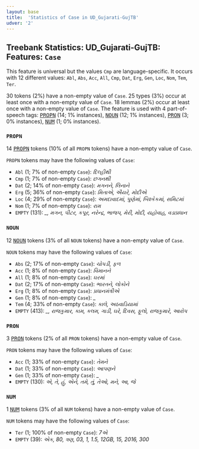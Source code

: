 ```yaml
---
layout: base
title:  'Statistics of Case in UD_Gujarati-GujTB'
udver: '2'
---
```


## Treebank Statistics: UD_Gujarati-GujTB: Features: `Case`

This feature is universal but the values `Cmp` are language-specific.
It occurs with 12 different values: `Abl`, `Abs`, `Acc`, `All`, `Cmp`, `Dat`, `Erg`, `Gen`, `Loc`, `Nom`, `Tem`, `Ter`.

30 tokens (2%) have a non-empty value of `Case`.
25 types (3%) occur at least once with a non-empty value of `Case`.
18 lemmas (2%) occur at least once with a non-empty value of `Case`.
The feature is used with 4 part-of-speech tags: <tt><a href="gu_gujtb-pos-PROPN.html">PROPN</a></tt> (14; 1% instances), <tt><a href="gu_gujtb-pos-NOUN.html">NOUN</a></tt> (12; 1% instances), <tt><a href="gu_gujtb-pos-PRON.html">PRON</a></tt> (3; 0% instances), <tt><a href="gu_gujtb-pos-NUM.html">NUM</a></tt> (1; 0% instances).

### `PROPN`

14 <tt><a href="gu_gujtb-pos-PROPN.html">PROPN</a></tt> tokens (10% of all `PROPN` tokens) have a non-empty value of `Case`.

`PROPN` tokens may have the following values of `Case`:

* `Abl` (1; 7% of non-empty `Case`): <em>દિલ્હીથી</em>
* `Cmp` (1; 7% of non-empty `Case`): <em>છગનથી</em>
* `Dat` (2; 14% of non-empty `Case`): <em>મગનને, લિનાને</em>
* `Erg` (5; 36% of non-empty `Case`): <em>મિતાએ, ઐયરે, મોદીએ</em>
* `Loc` (4; 29% of non-empty `Case`): <em>અમદાવાદમાં, પુણેમાં, બિશ્કેકમાં, સમિટમાં</em>
* `Nom` (1; 7% of non-empty `Case`): <em>રામ</em>
* `EMPTY` (131): <em>_, મગન, પીટર, કપૂર, નરેન્દ્ર, ભાજપ, મેરી, મોદી, યહોવાહ, વડાપ્રધાન</em>

### `NOUN`

12 <tt><a href="gu_gujtb-pos-NOUN.html">NOUN</a></tt> tokens (3% of all `NOUN` tokens) have a non-empty value of `Case`.

`NOUN` tokens may have the following values of `Case`:

* `Abs` (2; 17% of non-empty `Case`): <em>ચોપડી, ફળ</em>
* `Acc` (1; 8% of non-empty `Case`): <em>વિમાનને</em>
* `All` (1; 8% of non-empty `Case`): <em>ઘરમાં</em>
* `Dat` (2; 17% of non-empty `Case`): <em>ભારતને, લોકોને</em>
* `Erg` (1; 8% of non-empty `Case`): <em>પ્રધાનમંત્રીએ</em>
* `Gen` (1; 8% of non-empty `Case`): <em>_</em>
* `Tem` (4; 33% of non-empty `Case`): <em>કાલે, અઠવાડિયામાં</em>
* `EMPTY` (413): <em>_, રાજકુમાર, કામ, કલમ, ગાડી, ઘરે, દિવસ, ફૂલો, રાજકુમારે, આરોપ</em>

### `PRON`

3 <tt><a href="gu_gujtb-pos-PRON.html">PRON</a></tt> tokens (2% of all `PRON` tokens) have a non-empty value of `Case`.

`PRON` tokens may have the following values of `Case`:

* `Acc` (1; 33% of non-empty `Case`): <em>તેમને</em>
* `Dat` (1; 33% of non-empty `Case`): <em>આપણને</em>
* `Gen` (1; 33% of non-empty `Case`): <em>_</em>
* `EMPTY` (130): <em>એ, તે, હું, એને, તમે, તું, તેઓ, મને, આ, જે</em>

### `NUM`

1 <tt><a href="gu_gujtb-pos-NUM.html">NUM</a></tt> tokens (3% of all `NUM` tokens) have a non-empty value of `Case`.

`NUM` tokens may have the following values of `Case`:

* `Ter` (1; 100% of non-empty `Case`): <em>7એ</em>
* `EMPTY` (39): <em>એક, 80, ત્રણ, 03, 1, 1.5, 12GB, 15, 2016, 300</em>

